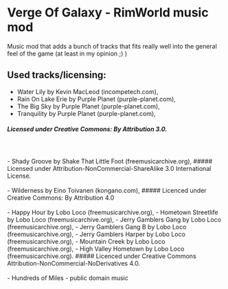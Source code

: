 # Verge Of Galaxy - RimWorld music mod
Music mod that adds a bunch of tracks that fits really well into the general feel of the game (at least in my opinion ;) )

## Used tracks/licensing:
- Water Lily by Kevin MacLeod (incompetech.com),
- Rain On Lake Erie by Purple Planet (purple-planet.com),
- The Big Sky by Purple Planet (purple-planet.com),
- Tranquility by Purple Planet (purple-planet.com),
##### Licensed under Creative Commons: By Attribution 3.0. 
<br />
<br />
- Shady Groove by Shake That Little Foot (freemusicarchive.org),
##### Licensed under Attribution-NonCommercial-ShareAlike 3.0 International License.
<br />
<br />
- Wilderness by Eino Toivanen (kongano.com),
##### Licenced under Creative Commons: By Attribution 4.0
<br />
<br />
- Happy Hour by Lobo Loco (freemusicarchive.org),
- Hometown Streetlife by Lobo Loco (freemusicarchive.org),
- Jerry Gamblers Gang by Lobo Loco (freemusicarchive.org),
- Jerry Gamblers Gang B by Lobo Loco (freemusicarchive.org),
- Jerry Gamblers Harper by Lobo Loco (freemusicarchive.org),
- Mountain Creek by Lobo Loco (freemusicarchive.org),
- High Valley Hometown by Lobo Loco (freemusicarchive.org).
##### Licenced under Creative Commons Attribution-NonCommercial-NoDerivatives 4.0.
<br />
<br />
- Hundreds of Miles - public domain music 
